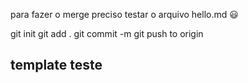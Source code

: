 para fazer o merge preciso testar o arquivo hello.md :smiley:

git init
git add .
git commit -m
git push to origin


## template teste
